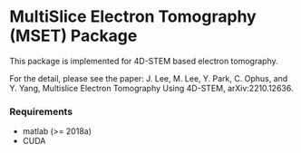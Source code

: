 # MultiSlice Electron Tomography (MSET) Package

This package is implemented for 4D-STEM based electron tomography.

For the detail, please see the paper: J. Lee, M. Lee, Y. Park, C. Ophus, and Y. Yang, Multislice Electron Tomography Using 4D-STEM, arXiv:2210.12636.

### Requirements
- matlab (>= 2018a)
- CUDA
